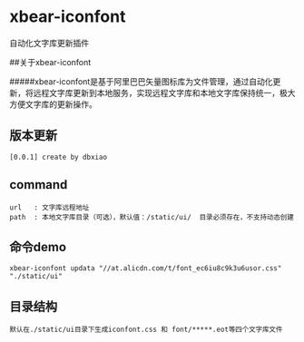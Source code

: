 # xbear-iconfont
自动化文字库更新插件

##关于xbear-iconfont

#####xbear-iconfont是基于阿里巴巴矢量图标库为文件管理，通过自动化更新，将远程文字库更新到本地服务，实现远程文字库和本地文字库保持统一，极大方便文字库的更新操作。

## 版本更新
    [0.0.1] create by dbxiao

## command
    url   : 文字库远程地址
	path  : 本地文字库目录（可选），默认值：/static/ui/  目录必须存在，不支持动态创建

## 命令demo

    xbear-iconfont updata "//at.alicdn.com/t/font_ec6iu8c9k3u6usor.css" "./static/ui"


## 目录结构
	默认在./static/ui目录下生成iconfont.css 和 font/*****.eot等四个文字库文件


